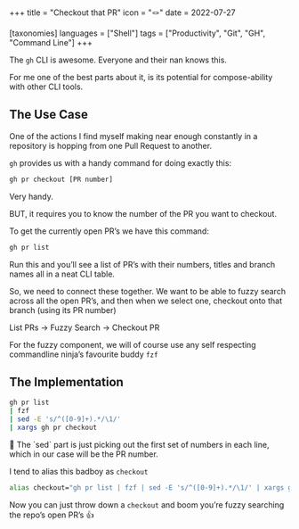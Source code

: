 +++
title = "Checkout that PR"
icon = "🪢"
date = 2022-07-27

[taxonomies]
languages = ["Shell"]
tags = ["Productivity", "Git", "GH", "Command Line"]
+++

The `gh` CLI is awesome. Everyone and their nan knows this. 

For me one of the best parts about it, is its potential for compose-ability with other CLI tools. 
<!-- more -->

## The Use Case

One of the actions I find myself making near enough constantly in a repository is hopping from one Pull Request to another. 

`gh` provides us with a handy command for doing exactly this:

```bash
gh pr checkout [PR number]
```

Very handy. 

BUT, it requires you to know the number of the PR you want to checkout. 

To get the currently open PR’s we have this command: 

```bash
gh pr list
```

Run this and you’ll see a list of PR’s with their numbers, titles and branch names all in a neat CLI table. 

So, we need to connect these together. We want to be able to fuzzy search across all the open PR’s, and then when we select one, checkout onto that branch (using its PR number)

List PRs → Fuzzy Search → Checkout PR 

For the fuzzy component, we will of course use any self respecting commandline ninja’s favourite buddy `fzf` 

## The Implementation

```bash
gh pr list 
| fzf 
| sed -E 's/^([0-9]+).*/\1/' 
| xargs gh pr checkout
```

<aside>
🤔 The `sed` part is just picking out the first set of numbers in each line, which in our case will be the PR number.

</aside>

I tend to alias this badboy as `checkout` 

```bash
alias checkout="gh pr list | fzf | sed -E 's/^([0-9]+).*/\1/' | xargs gh pr checkout"
```

Now you can just throw down a `checkout` and boom you’re fuzzy searching the repo’s open PR’s 👍
